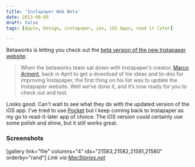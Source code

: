 ```yaml
---
title: 'Instapaper Web Beta'
date: 2013-08-09
draft: false
tags: [Apple, Design, instapaper, ios, iOS Apps, read it later]

---
```


Betaworks is letting you check out the [beta version of the new Instapaper website](http://blog.instapaper.com/post/57817543037):

> When the betaworks team sat down with Instapaper’s creator, [Marco Arment](http://marco.org/), back in April to get a download of his ideas and to-dos for improving Instapaper, the first thing on his list was to update the Instapaper website. Well we’ve done it, and it’s now ready for you to check out and test.

Looks good. Can't wait to see what they do with the updated version of the iOS app. I've tried to use [Pocket](http://getpocket.com) but I keep coming back to Instapaper as my go to read-it-later app of choice. The iOS version could certainly use some polish and shine, but it still works great.

### Screenshots

\[gallery link="file" columns="4" ids="21583,21582,21581,21580" orderby="rand"\] _Link via [MacStories.net](http://www.macstories.net/linked/have-an-instapaper-account-check-out-the-new-web-beta/)_[](http://target.georiot.com/Proxy.ashx?tsid=528&GR_URL=https%253A%252F%252Fitunes.apple.com%252Fus%252Fapp%252Finstapaper%252Fid288545208%253Fmt%253D8%2526uo%253D4%2526partnerId%253D30)